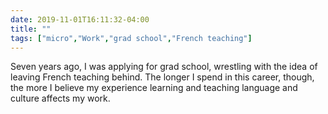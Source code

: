 ```yaml
---
date: 2019-11-01T16:11:32-04:00
title: ""
tags: ["micro","Work","grad school","French teaching"]
---
```

Seven years ago, I was applying for grad school, wrestling with the idea of leaving French teaching behind. The longer I spend in this career, though, the more I believe my experience learning and teaching language and culture affects my work.
